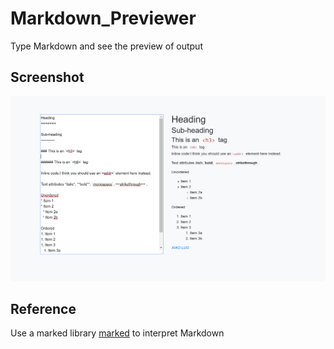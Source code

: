 # Markdown_Previewer
Type Markdown and see the preview of output

## Screenshot
<img src="https://github.com/xiaoluo2017/Markdown_Previewer/blob/master/images/Capture.PNG">

## Reference
Use a marked library [marked](https://cdnjs.com/libraries/marked) to interpret Markdown
